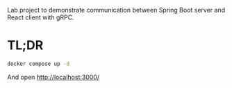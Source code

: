 Lab project to demonstrate communication between Spring Boot server and React client with gRPC.

# TL;DR

```sh
docker compose up -d
```

And open [http://localhost:3000/](http://localhost:3000/)
